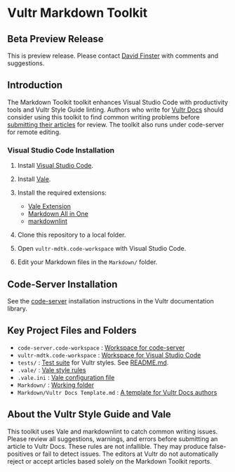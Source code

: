 # Vultr Markdown Toolkit

## Beta Preview Release

This is preview release. Please contact [David Finster](mailto:dfinster@vultr.com?subject=Vultr%20Markdown%20Toolkit) with comments and suggestions.

## Introduction

The Markdown Toolkit toolkit enhances Visual Studio Code with productivity tools and Vultr Style Guide linting. Authors who write for [Vultr Docs](https://www.vultr.com/docs/) should consider using this toolkit to find common writing problems before [submitting their articles](https://my.vultr.com/docs/submit/) for review. The toolkit also runs under code-server for remote editing.

### Visual Studio Code Installation

1. Install [Visual Studio Code](https://code.visualstudio.com/).
1. Install [Vale](https://docs.errata.ai/vale/install).
1. Install the required extensions:

   * [Vale Extension](https://marketplace.visualstudio.com/items?itemName=errata-ai.vale-server)
   * [Markdown All in One](https://marketplace.visualstudio.com/items?itemName=yzhang.markdown-all-in-one)
   * [markdownlint](https://marketplace.visualstudio.com/items?itemName=DavidAnson.vscode-markdownlint)

1. Clone this repository to a local folder.
1. Open `vultr-mdtk.code-workspace` with Visual Studio Code.
1. Edit your Markdown files in the `Markdown/` folder.

## Code-Server Installation

See the [code-server](https://www.vultr.com/docs/vultr-markdown-toolkit-with-codeserver) installation instructions in the Vultr documentation library.

## Key Project Files and Folders

* `code-server.code-workspace` : [Workspace for code-server](code-server.code-workspace)
* `vultr-mdtk.code-workspace` : [Workspace for Visual Studio Code](vultr-mdtk.code-workspace)
* `tests/` : [Test suite](tests) for Vultr styles. See [README.md](tests/README.md).
* `.vale/` : [Vale style rules](.vale)
* `.vale.ini` : [Vale configuration file](.vale.ini)
* `Markdown/` : [Working folder](Markdown)
* `Markdown/Vultr Docs Template.md` : [A template for Vultr Docs authors](Markdown/Vultr%20Docs%20Template.md)

## About the Vultr Style Guide and Vale

This toolkit uses Vale and markdownlint to catch common writing issues. Please review all suggestions, warnings, and errors before submitting an article to Vultr Docs. These rules are not infallible. They may produce false-positives or fail to detect issues. The editors at Vultr do not automatically reject or accept articles based solely on the Markdown Toolkit reports.
